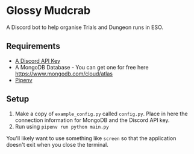 # Glossy Mudcrab

A Discord bot to help organise Trials and Dungeon runs in ESO.

## Requirements

* [A Discord API Key](https://discordpy.readthedocs.io/en/latest/discord.html)
* A MongoDB Database - You can get one for free here https://www.mongodb.com/cloud/atlas
* [Pipenv](https://pypi.org/project/pipenv/)

## Setup

1. Make a copy of `example_config.py` called `config.py`. Place in here the connection information for MongoDB and the Discord API key.
2. Run using `pipenv run python main.py`

You'll likely want to use something like `screen` so that the application doesn't exit when you close the terminal.
